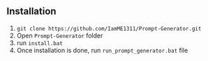 ## Installation

1. `git clone https://github.com/IamME1311/Prompt-Generator.git`
2. Open `Prompt-Generator` folder
3. run `install.bat`
4. Once installation is done, run `run_prompt_generator.bat` file

